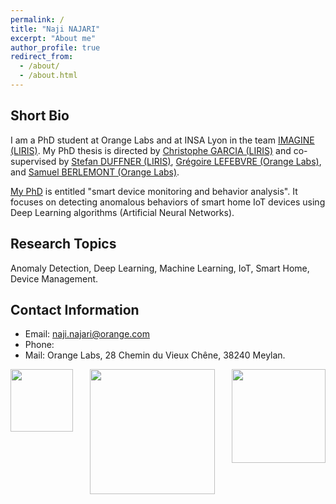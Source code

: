```yaml
---
permalink: /
title: "Naji NAJARI"
excerpt: "About me"
author_profile: true
redirect_from: 
  - /about/
  - /about.html
---
```



Short Bio
------
I am a PhD student at Orange Labs and at INSA Lyon in the team [IMAGINE (LIRIS)](https://liris.cnrs.fr/equipe/imagine). My PhD thesis is directed by [Christophe GARCIA (LIRIS)](https://christophegarciafr.wixsite.com/home-page/) and co-supervised by [Stefan DUFFNER (LIRIS)](http://u0016403263.user.hosting-agency.de/), [Grégoire LEFEBVRE (Orange Labs)](https://sites.google.com/site/gregoirelefebvre2/), and [Samuel BERLEMONT (Orange Labs)](https://dblp.org/pid/134/0509.html). 

[My PhD](http://www.theses.fr/s242130) is entitled "smart device monitoring and behavior analysis". It focuses on detecting anomalous behaviors of smart home IoT devices using Deep Learning algorithms (Artificial Neural Networks).

Research Topics
------
Anomaly Detection, Deep Learning, Machine Learning, IoT, Smart Home, Device Management.

Contact Information
------
* Email: naji.najari@orange.com
* Phone: 
* Mail: Orange Labs, 28 Chemin du Vieux Chêne, 38240 Meylan.



<div class="image123" style="display: flex; justify-content: space-between;margin:auto;">
    <div class="imgContainer">
        <img src="https://naji-najari.github.io/images/orange.png"  width="100"/>
    </div>
    <div class="imgContainer">
        <img class="middle-img" src="https://naji-najari.github.io/images/insa.png"  width="200"/>
    </div>
    <div class="imgContainer">
         <img src="https://naji-najari.github.io/images/liris.png"  width="150"/>
    </div>
</div>



